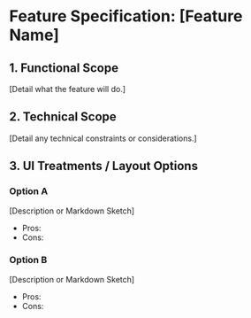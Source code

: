 # Feature Specification: [Feature Name]

## 1. Functional Scope

[Detail what the feature will do.]

## 2. Technical Scope

[Detail any technical constraints or considerations.]

## 3. UI Treatments / Layout Options

### Option A

[Description or Markdown Sketch]

*   Pros:
*   Cons:

### Option B

[Description or Markdown Sketch]

*   Pros:
*   Cons:
